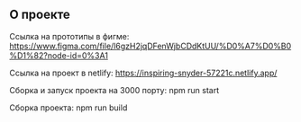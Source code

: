 ## О проекте

Ссылка на прототипы в фигме: https://www.figma.com/file/l6gzH2jqDFenWjbCDdKtUU/%D0%A7%D0%B0%D1%82?node-id=0%3A1

Ссылка на проект в netlify: https://inspiring-snyder-57221c.netlify.app/

Сборка и запуск проекта на 3000 порту: npm run start

Сборка проекта: npm run build
